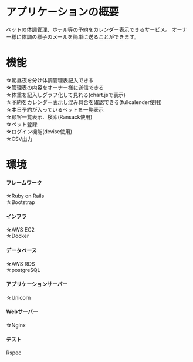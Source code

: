# アプリケーションの概要

ペットの体調管理、ホテル等の予約をカレンダー表示できるサービス。
オーナー様に体調の様子のメールを簡単に送ることができます。

# 機能
☆朝昼夜を分け体調管理表記入できる<br>
☆管理表の内容をオーナー様に送信できる<br>
☆体重を記入しグラフ化して見れる(chart.jsで表示)<br>
☆予約をカレンダー表示し混み具合を確認できる(fullcalender使用)<br>
☆本日予約が入っているペットを一覧表示<br>
☆顧客一覧表示、検索(Ransack使用)<br>
☆ペット登録<br>
☆ログイン機能(devise使用)<br>
☆CSV出力<br>

# 環境
#### フレームワーク<br>
☆Ruby on Rails<br>
☆Bootstrap<br>
#### インフラ<br>
☆AWS EC2<br>
☆Docker<br>
#### データベース<br>
☆AWS RDS<br>
☆postgreSQL<br>
#### アプリケーションサーバー<br>
☆Unicorn<br>
#### Webサーバー<br>
☆Nginx<br>
#### テスト
Rspec
